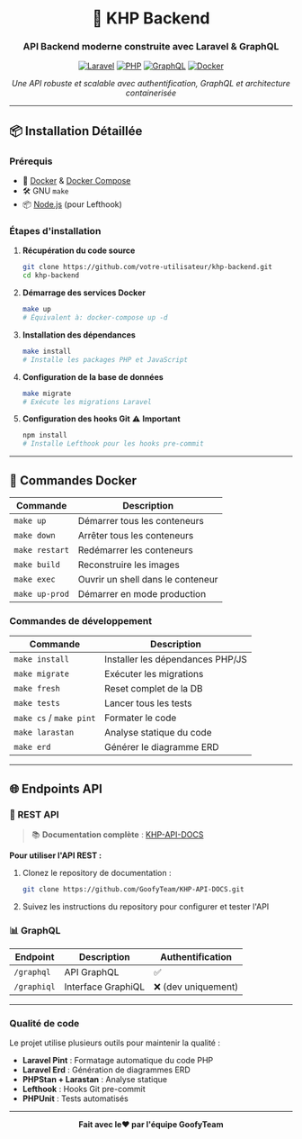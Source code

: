 <div align="center">

# 🚀 KHP Backend

### API Backend moderne construite avec Laravel & GraphQL

[![Laravel](https://img.shields.io/badge/Laravel-12.x-red.svg?style=flat&logo=laravel)](https://laravel.com)
[![PHP](https://img.shields.io/badge/PHP-8.2+-blue.svg?style=flat&logo=php)](https://php.net)
[![GraphQL](https://img.shields.io/badge/GraphQL-Lighthouse-E10098.svg?style=flat&logo=graphql)](https://lighthouse-php.com)
[![Docker](https://img.shields.io/badge/Docker-Containerized-2496ED.svg?style=flat&logo=docker)](https://docker.com)

_Une API robuste et scalable avec authentification, GraphQL et architecture containerisée_

</div>

---

## 📦 Installation Détaillée

### Prérequis

-   🐳 [Docker](https://www.docker.com/) & [Docker Compose](https://docs.docker.com/compose/)
-   🛠 GNU `make`
-   📦 [Node.js](https://nodejs.org/) (pour Lefthook)

### Étapes d'installation

1. **Récupération du code source**

    ```bash
    git clone https://github.com/votre-utilisateur/khp-backend.git
    cd khp-backend
    ```

2. **Démarrage des services Docker**

    ```bash
    make up
    # Équivalent à: docker-compose up -d
    ```

3. **Installation des dépendances**

    ```bash
    make install
    # Installe les packages PHP et JavaScript
    ```

4. **Configuration de la base de données**

    ```bash
    make migrate
    # Exécute les migrations Laravel
    ```

5. **Configuration des hooks Git** ⚠️ **Important**
    ```bash
    npm install
    # Installe Lefthook pour les hooks pre-commit
    ```

---

## 🐳 Commandes Docker

| Commande       | Description                       |
| -------------- | --------------------------------- |
| `make up`      | Démarrer tous les conteneurs      |
| `make down`    | Arrêter tous les conteneurs       |
| `make restart` | Redémarrer les conteneurs         |
| `make build`   | Reconstruire les images           |
| `make exec`    | Ouvrir un shell dans le conteneur |
| `make up-prod` | Démarrer en mode production       |

### Commandes de développement

| Commande                | Description                      |
| ----------------------- | -------------------------------- |
| `make install`          | Installer les dépendances PHP/JS |
| `make migrate`          | Exécuter les migrations          |
| `make fresh`            | Reset complet de la DB           |
| `make tests`            | Lancer tous les tests            |
| `make cs` / `make pint` | Formater le code                 |
| `make larastan`         | Analyse statique du code         |
| `make erd`              | Générer le diagramme ERD         |

---

## 🌐 Endpoints API

### 🔗 REST API

> 📚 **Documentation complète** : [KHP-API-DOCS](https://github.com/GoofyTeam/KHP-API-DOCS)

**Pour utiliser l'API REST :**

1. Clonez le repository de documentation :

    ```bash
    git clone https://github.com/GoofyTeam/KHP-API-DOCS.git
    ```

2. Suivez les instructions du repository pour configurer et tester l'API

### 📊 GraphQL

| Endpoint    | Description        | Authentification    |
| ----------- | ------------------ | ------------------- |
| `/graphql`  | API GraphQL        | ✅                  |
| `/graphiql` | Interface GraphiQL | ❌ (dev uniquement) |

---

### Qualité de code

Le projet utilise plusieurs outils pour maintenir la qualité :

-   **Laravel Pint** : Formatage automatique du code PHP
-   **Laravel Erd** : Génération de diagrammes ERD
-   **PHPStan + Larastan** : Analyse statique
-   **Lefthook** : Hooks Git pre-commit
-   **PHPUnit** : Tests automatisés

---

<div align="center">

**Fait avec le❤️ par l'équipe GoofyTeam**

</div>
